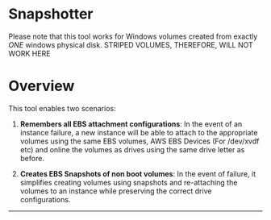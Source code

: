 Snapshotter
===========

Please note that this tool works for Windows volumes created from exactly *ONE* windows physical disk. STRIPED VOLUMES, THEREFORE, WILL NOT WORK HERE

# Overview

This tool enables two scenarios:

1. **Remembers all EBS attachment configurations**: In the event of an instance failure, a new instance will be able to attach to the appropriate volumes using the same EBS volumes, AWS EBS Devices (For /dev/xvdf etc) and online the volumes as drives using the same drive letter as before.

2. **Creates EBS Snapshots of non boot volumes**: In the event of failure, it simplifies creating volumes using snapshots and re-attaching the volumes to an instance while preserving the correct drive configurations.

***

